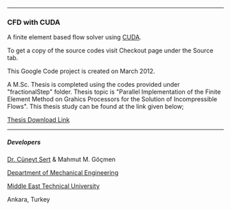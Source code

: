 <hr>
<h3>CFD with CUDA</h3>

A finite element based flow solver using [CUDA](http://www.nvidia.com/cuda).

To get a copy of the source codes visit Checkout page under the Source tab.

This Google Code project is created on March 2012.

A M.Sc. Thesis is completed using the codes provided under "fractionalStep" folder. Thesis topic is "Parallel Implementation of the Finite Element Method on Grahics Processors for the Solution of Incompressible Flows". This thesis study can be found at the link given below; 

[Thesis Download Link](http://www.dropbox.com/s/qst4fz6d5renvaa/Mahmut%20Murat%20Gocmen%20-%20MSc%20Thesis.pdf?dl=0)

<hr>
<h5>Developers</h5>

[Dr. Cüneyt Sert](http://www.me.metu.edu.tr/people/cuneyt) & Mahmut M. Göçmen

[Department of Mechanical Engineering](http://www.me.metu.edu.tr/)

[Middle East Technical University](http://www.metu.edu.tr/)

Ankara, Turkey 
